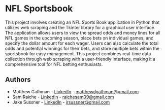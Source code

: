 # NFL Sportsbook

This project involves creating an NFL Sports Book application in Python that utilizes web scraping and the Tkinter library for a graphical user interface. The application allows users to view the spread odds and money lines for all NFL games in the upcoming season, place bets on individual games, and specify the dollar amount for each wager. Users can also calculate the total odds and potential winnings for their bets, and store multiple bets within the sportsbook for easy management. This project combines real-time data collection through web scraping with a user-friendly interface, making it a comprehensive tool for NFL betting enthusiasts.

## Authors

- Matthew Gathman - [LinkedIn](https://www.linkedin.com/in/matt-gathman/) - matthewdgathman@gmail.com
- Sam Raiche - [LinkedIn](https://www.linkedin.com/in/sam-raiche/) - raichesam09@gmail.com
- Jake Sussner - [LinkedIn](https://www.linkedin.com/in/jake-sussner-1a2683275/) - jrsussner@gmail.com